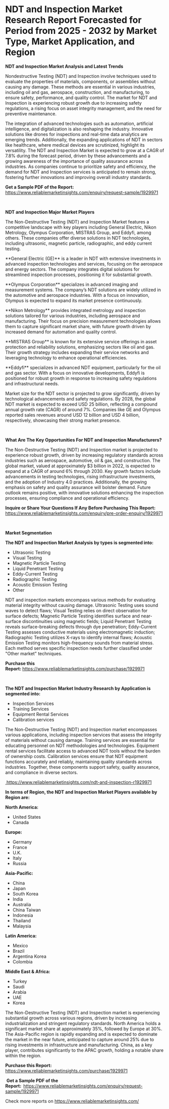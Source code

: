 <p><h1>NDT and Inspection Market Research Report Forecasted for Period from 2025 -  2032 by Market Type, Market Application, and Region</h1></p><p><strong>NDT and Inspection Market Analysis and Latest Trends</strong></p>
<p><p>Nondestructive Testing (NDT) and Inspection involve techniques used to evaluate the properties of materials, components, or assemblies without causing any damage. These methods are essential in various industries, including oil and gas, aerospace, construction, and manufacturing, to ensure safety, performance, and quality control. The market for NDT and Inspection is experiencing robust growth due to increasing safety regulations, a rising focus on asset integrity management, and the need for preventive maintenance. </p><p>The integration of advanced technologies such as automation, artificial intelligence, and digitalization is also reshaping the industry. Innovative solutions like drones for inspections and real-time data analytics are emerging trends. Additionally, the expanding applications of NDT in sectors like healthcare, where medical devices are scrutinized, highlight its versatility. The NDT and Inspection Market is expected to grow at a CAGR of 7.8% during the forecast period, driven by these advancements and a growing awareness of the importance of quality assurance across industries. As companies continue to prioritize safety and efficiency, the demand for NDT and Inspection services is anticipated to remain strong, fostering further innovations and improving overall industry standards.</p></p>
<p><strong>Get a Sample PDF of the Report:&nbsp;</strong> <a href="https://www.reliablemarketinsights.com/enquiry/request-sample/1929971?utm_campaign=2642&utm_medium=2&utm_source=Github&utm_content=ia&utm_term=29032025&utm_id=ndt-and-inspection">https://www.reliablemarketinsights.com/enquiry/request-sample/1929971</a></p>
<p>&nbsp;</p>
<p><strong>NDT and Inspection Major Market Players</strong></p>
<p><p>The Non-Destructive Testing (NDT) and Inspection Market features a competitive landscape with key players including General Electric, Nikon Metrology, Olympus Corporation, MISTRAS Group, and Eddyfi, among others. These companies offer diverse solutions in NDT technologies, including ultrasonic, magnetic particle, radiographic, and eddy current testing.</p><p>**General Electric (GE)** is a leader in NDT with extensive investments in advanced inspection technologies and services, focusing on the aerospace and energy sectors. The company integrates digital solutions for streamlined inspection processes, positioning it for substantial growth.</p><p>**Olympus Corporation** specializes in advanced imaging and measurement systems. The company’s NDT solutions are widely utilized in the automotive and aerospace industries. With a focus on innovation, Olympus is expected to expand its market presence continuously.</p><p>**Nikon Metrology** provides integrated metrology and inspection solutions tailored for various industries, including aerospace and manufacturing. Their focus on precision measurement technologies allows them to capture significant market share, with future growth driven by increased demand for automation and quality control.</p><p>**MISTRAS Group** is known for its extensive service offerings in asset protection and reliability solutions, emphasizing sectors like oil and gas. Their growth strategy includes expanding their service networks and leveraging technology to enhance operational efficiencies.</p><p>**Eddyfi** specializes in advanced NDT equipment, particularly for the oil and gas sector. With a focus on innovative developments, Eddyfi is positioned for robust growth in response to increasing safety regulations and infrastructural needs.</p><p>Market size for the NDT sector is projected to grow significantly, driven by technological advancements and safety regulations. By 2028, the global NDT market is expected to exceed USD 25 billion, reflecting a compound annual growth rate (CAGR) of around 7%. Companies like GE and Olympus reported sales revenues around USD 12 billion and USD 4 billion, respectively, showcasing their strong market presence.</p></p>
<p>&nbsp;</p>
<p><strong>What Are The Key Opportunities For NDT and Inspection Manufacturers?</strong></p>
<p><p>The Non-Destructive Testing (NDT) and Inspection market is projected to experience robust growth, driven by increasing regulatory standards across industries such as aerospace, automotive, oil & gas, and construction. The global market, valued at approximately $3 billion in 2022, is expected to expand at a CAGR of around 6% through 2030. Key growth factors include advancements in testing technologies, rising infrastructure investments, and the adoption of Industry 4.0 practices. Additionally, the growing emphasis on safety and quality assurance will bolster demand. Future outlook remains positive, with innovative solutions enhancing the inspection processes, ensuring compliance and operational efficiency.</p></p>
<p><strong>Inquire or Share Your Questions If Any Before Purchasing This Report:</strong> <a href="https://www.reliablemarketinsights.com/enquiry/pre-order-enquiry/1929971?utm_campaign=2642&utm_medium=2&utm_source=Github&utm_content=ia&utm_term=29032025&utm_id=ndt-and-inspection">https://www.reliablemarketinsights.com/enquiry/pre-order-enquiry/1929971</a></p>
<p>&nbsp;</p>
<p><strong>Market Segmentation</strong></p>
<p><strong>The NDT and Inspection Market Analysis by types is segmented into:</strong></p>
<p><ul><li>Ultrasonic Testing</li><li>Visual Testing</li><li>Magnetic Particle Testing</li><li>Liquid Penetrant Testing</li><li>Eddy-Current Testing</li><li>Radiographic Testing</li><li>Acoustic Emission Testing</li><li>Other</li></ul></p>
<p><p>NDT and inspection markets encompass various methods for evaluating material integrity without causing damage. Ultrasonic Testing uses sound waves to detect flaws; Visual Testing relies on direct observation for surface defects; Magnetic Particle Testing identifies surface and near-surface discontinuities using magnetic fields; Liquid Penetrant Testing reveals surface-breaking defects through dye penetration; Eddy-Current Testing assesses conductive materials using electromagnetic induction; Radiographic Testing utilizes X-rays to identify internal flaws; Acoustic Emission Testing monitors high-frequency sounds from material stress. Each method serves specific inspection needs further classified under "Other market" techniques.</p></p>
<p><strong>Purchase this Report:&nbsp;</strong><a href="https://www.reliablemarketinsights.com/purchase/1929971?utm_campaign=2642&utm_medium=2&utm_source=Github&utm_content=ia&utm_term=29032025&utm_id=ndt-and-inspection">https://www.reliablemarketinsights.com/purchase/1929971</a></p>
<p>&nbsp;</p>
<p><strong>The NDT and Inspection Market Industry Research by Application is segmented into:</strong></p>
<p><ul><li>Inspection Services</li><li>Training Services</li><li>Equipment Rental Services</li><li>Calibration services</li></ul></p>
<p><p>The Non-Destructive Testing (NDT) and Inspection market encompasses various applications, including inspection services that assess the integrity of materials without causing damage. Training services are essential for educating personnel on NDT methodologies and technologies. Equipment rental services facilitate access to advanced NDT tools without the burden of ownership costs. Calibration services ensure that NDT equipment functions accurately and reliably, maintaining quality standards across industries. Together, these components support safety, quality assurance, and compliance in diverse sectors.</p></p>
<p><a href="https://www.reliablemarketinsights.com/ndt-and-inspection-r1929971?utm_campaign=2642&utm_medium=2&utm_source=Github&utm_content=ia&utm_term=29032025&utm_id=ndt-and-inspection">&nbsp;https://www.reliablemarketinsights.com/ndt-and-inspection-r1929971</a></p>
<p><strong>In terms of Region, the NDT and Inspection Market Players available by Region are:</strong></p>
<p>
    <p> <strong> North America: </strong>
        <ul>
            <li>United States</li>
            <li>Canada</li>
        </ul>
        </p> 
    <p> <strong> Europe: </strong>
        <ul>
            <li>Germany</li>
            <li>France</li>
            <li>U.K.</li>
            <li>Italy</li>
            <li>Russia</li>
        </ul>
        </p> 
    <p> <strong> Asia-Pacific: </strong>
        <ul>
            <li>China</li>
            <li>Japan</li>
            <li>South Korea</li>
            <li>India</li>
            <li>Australia</li>
            <li>China Taiwan</li>
            <li>Indonesia</li>
            <li>Thailand</li>
            <li>Malaysia</li>
        </ul>
        </p> 
    <p> <strong> Latin America: </strong>
        <ul>
            <li>Mexico</li>
            <li>Brazil</li>
            <li>Argentina Korea</li>
            <li>Colombia</li>
        </ul>
        </p> 
    <p> <strong> Middle East & Africa: </strong>
        <ul>
            <li>Turkey</li>
            <li>Saudi</li>
            <li>Arabia</li>
            <li>UAE</li>
            <li>Korea</li>
        </ul>
    </p>
    </p>
<p><p>The Non-Destructive Testing (NDT) and Inspection market is experiencing substantial growth across various regions, driven by increasing industrialization and stringent regulatory standards. North America holds a significant market share at approximately 35%, followed by Europe at 30%. The Asia-Pacific region is rapidly expanding and is expected to dominate the market in the near future, anticipated to capture around 25% due to rising investments in infrastructure and manufacturing. China, as a key player, contributes significantly to the APAC growth, holding a notable share within the region.</p></p>
<p><strong>Purchase this Report: </strong><a href="https://www.reliablemarketinsights.com/purchase/1929971?utm_campaign=2642&utm_medium=2&utm_source=Github&utm_content=ia&utm_term=29032025&utm_id=ndt-and-inspection">https://www.reliablemarketinsights.com/purchase/1929971</a></p>
<p>&nbsp;<strong>Get a Sample PDF of the Report:&nbsp;&nbsp;</strong><a href="https://www.reliablemarketinsights.com/enquiry/request-sample/1929971?utm_campaign=2642&utm_medium=2&utm_source=Github&utm_content=ia&utm_term=29032025&utm_id=ndt-and-inspection">https://www.reliablemarketinsights.com/enquiry/request-sample/1929971</a></p>
<p><strong></strong></p>
<p>Check more reports on <a href="https://www.reliablemarketinsights.com/?utm_campaign=2642&utm_medium=2&utm_source=Github&utm_content=ia&utm_term=29032025&utm_id=ndt-and-inspection">https://www.reliablemarketinsights.com/</a></p>
